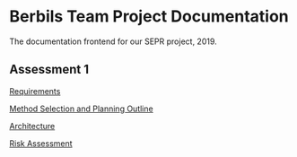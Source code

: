 # Berbils Team Project Documentation
The documentation frontend for our SEPR project, 2019.

## Assessment 1
[Requirements](https://docs.google.com/document/d/1eTFJWHEw9euh6jQ7TbRP7mzuWFoB0qIecqU-Bx2l3UA/edit?usp=sharing)

[Method Selection and Planning Outline](https://docs.google.com/document/d/1f1V6X_bfN4S-uSGURHHxlq7LHjXxaQXRlu5s9CQJCao/edit?usp=sharing)

[Architecture](https://docs.google.com/document/d/1YXpEGU3rjLhkgI6CI-jvD5U3G0k--JXrQG6gpRGm1DE/edit?usp=sharing)

[Risk Assessment](https://docs.google.com/document/d/1XxB0ynHKi2ZAGpRPNSpWqKPyd9UQXrqsGcAdovg_AYk/edit?usp=sharing)
